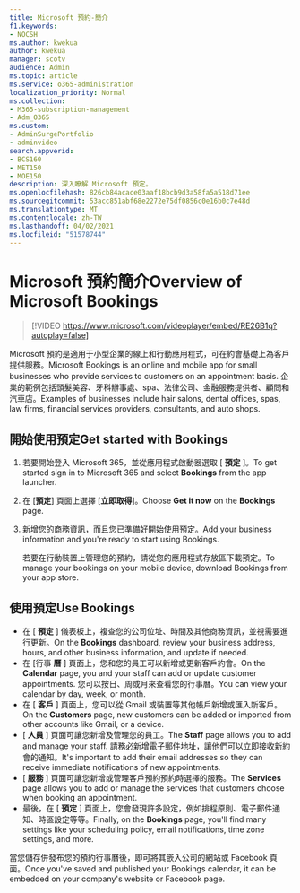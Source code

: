 ```yaml
---
title: Microsoft 預約-簡介
f1.keywords:
- NOCSH
ms.author: kwekua
author: kwekua
manager: scotv
audience: Admin
ms.topic: article
ms.service: o365-administration
localization_priority: Normal
ms.collection:
- M365-subscription-management
- Adm_O365
ms.custom:
- AdminSurgePortfolio
- adminvideo
search.appverid:
- BCS160
- MET150
- MOE150
description: 深入瞭解 Microsoft 預定。
ms.openlocfilehash: 826cb84acace03aaf18bcb9d3a58fa5a518d71ee
ms.sourcegitcommit: 53acc851abf68e2272e75df0856c0e16b0c7e48d
ms.translationtype: MT
ms.contentlocale: zh-TW
ms.lasthandoff: 04/02/2021
ms.locfileid: "51578744"
---
```

# <a name="overview-of-microsoft-bookings"></a><span data-ttu-id="90aea-103">Microsoft 預約簡介</span><span class="sxs-lookup"><span data-stu-id="90aea-103">Overview of Microsoft Bookings</span></span>

> [!VIDEO https://www.microsoft.com/videoplayer/embed/RE26B1q?autoplay=false]

<span data-ttu-id="90aea-104">Microsoft 預約是適用于小型企業的線上和行動應用程式，可在約會基礎上為客戶提供服務。</span><span class="sxs-lookup"><span data-stu-id="90aea-104">Microsoft Bookings is an online and mobile app for small businesses who provide services to customers on an appointment basis.</span></span> <span data-ttu-id="90aea-105">企業的範例包括頭髮美容、牙科辦事處、spa、法律公司、金融服務提供者、顧問和汽車店。</span><span class="sxs-lookup"><span data-stu-id="90aea-105">Examples of businesses include hair salons, dental offices, spas, law firms, financial services providers, consultants, and auto shops.</span></span>

## <a name="get-started-with-bookings"></a><span data-ttu-id="90aea-106">開始使用預定</span><span class="sxs-lookup"><span data-stu-id="90aea-106">Get started with Bookings</span></span>

1. <span data-ttu-id="90aea-107">若要開始登入 Microsoft 365，並從應用程式啟動器選取 [ **預定** ]。</span><span class="sxs-lookup"><span data-stu-id="90aea-107">To get started sign in to Microsoft 365 and select **Bookings** from the app launcher.</span></span>
1. <span data-ttu-id="90aea-108">在 [**預定**] 頁面上選擇 [**立即取得**]。</span><span class="sxs-lookup"><span data-stu-id="90aea-108">Choose **Get it now** on the **Bookings** page.</span></span>
1. <span data-ttu-id="90aea-109">新增您的商務資訊，而且您已準備好開始使用預定。</span><span class="sxs-lookup"><span data-stu-id="90aea-109">Add your business information and you're ready to start using Bookings.</span></span>

    <span data-ttu-id="90aea-110">若要在行動裝置上管理您的預約，請從您的應用程式存放區下載預定。</span><span class="sxs-lookup"><span data-stu-id="90aea-110">To manage your bookings on your mobile device, download Bookings from your app store.</span></span>

## <a name="use-bookings"></a><span data-ttu-id="90aea-111">使用預定</span><span class="sxs-lookup"><span data-stu-id="90aea-111">Use Bookings</span></span>

- <span data-ttu-id="90aea-112">在 [ **預定** ] 儀表板上，複查您的公司位址、時間及其他商務資訊，並視需要進行更新。</span><span class="sxs-lookup"><span data-stu-id="90aea-112">On the **Bookings** dashboard, review your business address, hours, and other business information, and update if needed.</span></span>
- <span data-ttu-id="90aea-113">在 [行事 **曆** ] 頁面上，您和您的員工可以新增或更新客戶約會。</span><span class="sxs-lookup"><span data-stu-id="90aea-113">On the **Calendar** page, you and your staff can add or update customer appointments.</span></span> <span data-ttu-id="90aea-114">您可以按日、周或月來查看您的行事曆。</span><span class="sxs-lookup"><span data-stu-id="90aea-114">You can view your calendar by day, week, or month.</span></span>
- <span data-ttu-id="90aea-115">在 [ **客戶** ] 頁面上，您可以從 Gmail 或裝置等其他帳戶新增或匯入新客戶。</span><span class="sxs-lookup"><span data-stu-id="90aea-115">On the **Customers** page, new customers can be added or imported from other accounts like Gmail, or a device.</span></span>
- <span data-ttu-id="90aea-116">[ **人員** ] 頁面可讓您新增及管理您的員工。</span><span class="sxs-lookup"><span data-stu-id="90aea-116">The **Staff** page allows you to add and manage your staff.</span></span> <span data-ttu-id="90aea-117">請務必新增電子郵件地址，讓他們可以立即接收新約會的通知。</span><span class="sxs-lookup"><span data-stu-id="90aea-117">It's important to add their email addresses so they can receive immediate notifications of new appointments.</span></span>
- <span data-ttu-id="90aea-118">[ **服務** ] 頁面可讓您新增或管理客戶預約預約時選擇的服務。</span><span class="sxs-lookup"><span data-stu-id="90aea-118">The **Services** page allows you to add or manage the services that customers choose when booking an appointment.</span></span>
- <span data-ttu-id="90aea-119">最後，在 [ **預定** ] 頁面上，您會發現許多設定，例如排程原則、電子郵件通知、時區設定等等。</span><span class="sxs-lookup"><span data-stu-id="90aea-119">Finally, on the **Bookings** page, you'll find many settings like your scheduling policy, email notifications, time zone settings, and more.</span></span>

<span data-ttu-id="90aea-120">當您儲存併發布您的預約行事曆後，即可將其嵌入公司的網站或 Facebook 頁面。</span><span class="sxs-lookup"><span data-stu-id="90aea-120">Once you've saved and published your Bookings calendar, it can be embedded on your company's website or Facebook page.</span></span>
